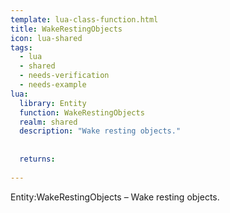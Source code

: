```yaml
---
template: lua-class-function.html
title: WakeRestingObjects
icon: lua-shared
tags:
  - lua
  - shared
  - needs-verification
  - needs-example
lua:
  library: Entity
  function: WakeRestingObjects
  realm: shared
  description: "Wake resting objects."
  
  
  returns:
    
---
```


<div class="lua__search__keywords">
Entity:WakeRestingObjects &#x2013; Wake resting objects.
</div>
